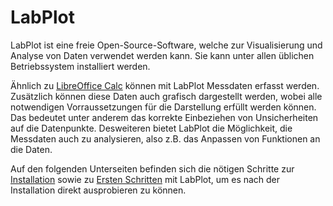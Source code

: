 # LabPlot

LabPlot ist eine freie Open-Source-Software, welche zur Visualisierung und Analyse von Daten verwendet werden kann.
Sie kann unter allen üblichen Betriebssystem installiert werden.

Ähnlich zu [LibreOffice Calc](./03_01_LibreOffice.md) können mit LabPlot Messdaten erfasst werden.
Zusätzlich können diese Daten auch grafisch dargestellt werden, wobei alle notwendigen Vorraussetzungen für die Darstellung erfüllt werden können.
Das bedeutet unter anderem das korrekte Einbeziehen von Unsicherheiten auf die Datenpunkte.
Desweiteren bietet LabPlot die Möglichkeit, die Messdaten auch zu analysieren, also z.B. das Anpassen von Funktionen an die Daten.

Auf den folgenden Unterseiten befinden sich die nötigen Schritte zur [Installation](./04_01_01_LabPlot_Installation.md) sowie zu [Ersten Schritten](./04_01_02_LabPlot_Erste_Schritte.md) mit LabPlot, um es nach der Installation direkt ausprobieren zu können.
